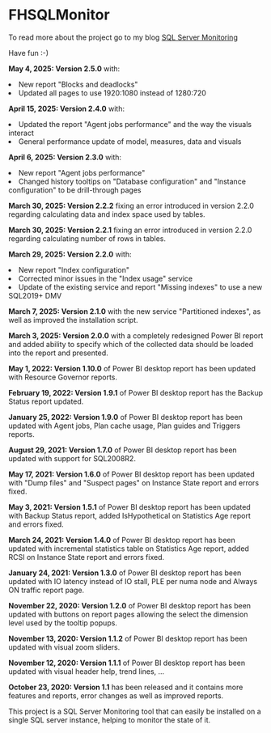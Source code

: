 # FHSQLMonitor
To read more about the project go to my blog [SQL Server Monitoring](https://www.haurumit.dk/sql-server-monitoring)

Have fun :-)
<p>
<b>May 4, 2025: Version 2.5.0</b> with:</br>
<li>New report "Blocks and deadlocks"</li>
<li>Updated all pages to use 1920:1080 instead of 1280:720</li>
</p>
<p>
<b>April 15, 2025: Version 2.4.0</b> with:</br>
<li>Updated the report "Agent jobs performance" and the way the visuals interact</li>
<li>General performance update of model, measures, data and visuals</li>
</p>
<p>
<b>April 6, 2025: Version 2.3.0</b> with:</br>
<li>New report "Agent jobs performance"</li>
<li>Changed history tooltips on "Database configuration" and "Instance configuration" to be drill-through pages</li>
</p>
<p>
<b>March 30, 2025: Version 2.2.2</b> fixing an error introduced in version 2.2.0 regarding calculating data and index space used by tables.
</p>
<p>
<p>
<b>March 30, 2025: Version 2.2.1</b> fixing an error introduced in version 2.2.0 regarding calculating number of rows in tables.
</p>
<p>
<b>March 29, 2025: Version 2.2.0</b> with:</br>
<li>New report "Index configuration"</li>
<li>Corrected minor issues in the "Index usage" service</li>
<li>Update of the existing service and report "Missing indexes" to use a new SQL2019+ DMV</li>
</p>
<p>
<b>March 7, 2025: Version 2.1.0</b> with the new service "Partitioned indexes", as well as improved the installation script.
</p>
<p>
<b>March 3, 2025: Version 2.0.0</b> with a completely redesigned Power BI report and added ability to specify which of the collected data should be loaded into the report and presented.
</p>
<p>
<b>May 1, 2022: Version 1.10.0</b> of Power BI desktop report has been updated with Resource Governor reports.
</p>
<p>
<b>February 19, 2022: Version 1.9.1</b> of Power BI desktop report has the Backup Status report updated.
</p>
<p>
<b>January 25, 2022: Version 1.9.0</b> of Power BI desktop report has been updated with Agent jobs, Plan cache usage, Plan guides and Triggers reports.
</p>
<p>
<b>August 29, 2021: Version 1.7.0</b> of Power BI desktop report has been updated with support for SQL2008R2.
</p>
<p>
<b>May 17, 2021: Version 1.6.0</b> of Power BI desktop report has been updated with "Dump files" and "Suspect pages" on Instance State report and errors fixed.
</p>
<p>
<b>May 3, 2021: Version 1.5.1</b> of Power BI desktop report has been updated with Backup Status report, added IsHypothetical on Statistics Age report and errors fixed.
</p>
<p>
<b>March 24, 2021: Version 1.4.0</b> of Power BI desktop report has been updated with incremental statistics table on Statistics Age report, added RCSI on Instance State report and errors fixed.
</p>
<p>
<b>January 24, 2021: Version 1.3.0</b> of Power BI desktop report has been updated with IO latency instead of IO stall, PLE per numa node and Always ON traffic report page.
</p>
<p>
<b>November 22, 2020: Version 1.2.0</b> of Power BI desktop report has been updated with buttons on report pages allowing the select the dimension level used by the tooltip popups.
</p>
<p>
<b>November 13, 2020: Version 1.1.2</b> of Power BI desktop report has been updated with visual zoom sliders.
</p>
<p>
<b>November 12, 2020: Version 1.1.1</b> of Power BI desktop report has been updated with visual header help, trend lines, ...
</p>
<p>
<b>October 23, 2020: Version 1.1</b> has been released and it contains more features and reports, error changes as well as improved reports.
</p>
<p>
This project is a SQL Server Monitoring tool that can easily be installed on a single SQL server instance, helping to monitor the state of it.
</p>
